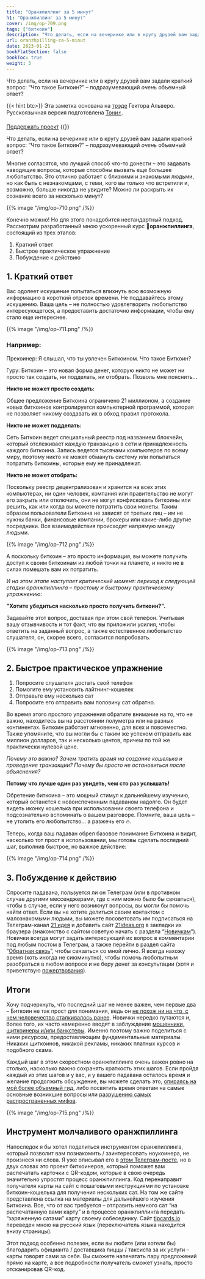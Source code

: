 ```yaml
---
title: "Оранжпиллинг за 5 минут"
h1: "Оранжпиллинг за 5 минут"
cover: /img/op-709.png
tags: ["биткоин"]
description: "Что делать, если на вечеринке или в кругу друзей вам задали краткий вопрос: “Что такое Биткоин?” – подразумевающий *очень* объемный ответ?"
url: oranzhpilling-za-5-minut
date: 2023-01-21
bookFlatSection: false
bookToc: true
weight: 3
---
```


Что делать, если на вечеринке или в кругу друзей вам задали краткий вопрос: “Что такое Биткоин?” – подразумевающий *очень* объемный ответ?

{{< hint btc>}}
Эта заметка основана на [трэде](https://twitter.com/HectorAlvero/status/1610322878226137088?s=20) Гектора Альверо. Русскоязычная версия подготовлена [Тони⚡️](https://snort.social/p/npub10awzknjg5r5lajnr53438ndcyjylgqsrnrtq5grs495v42qc6awsj45ys7). 

[Поддержать проект](/contribute/)
{{</hint >}}

Что делать, если на вечеринке или в кругу друзей вам задали краткий вопрос: “Что такое Биткоин?” – подразумевающий *очень* объемный ответ?

Многие согласятся, что лучший способ что-то донести – это задавать наводящие вопросы, которые способны вызвать еще большее любопытство. Это отлично работает с близкими и знакомыми людьми, но как быть с незнакомцами, с теми, кого вы только что встретили и, возможно, больше никогда не увидите? Можно ли раскрыть их сознание всего за несколько минут?

{{% image "/img/op-710.png" /%}}

Конечно можно! Но для этого понадобится нестандартный подход. Рассмотрим разработанный мною ускоренный курс **💊оранжпиллинга**, состоящий из трех этапов:

1. Краткий ответ
2. Быстрое практическое упражнение
3. Побуждение к действию

## 1. Краткий ответ

Вас одолеет искушение попытаться впихнуть всю возможную информацию в короткий отрезок времени. Не поддавайтесь этому искушению. Ваша цель – не полностью удовлетворить любопытство интересующегося, а предоставить достаточно информации, чтобы ему стало еще интереснее.

{{% image "/img/op-711.png" /%}}

### Например:

Прекоинер: Я слышал, что ты увлечен Биткоином. Что такое Биткоин?

Гуру: Биткоин – это новая форма денег, которую никто не может ни просто так создать, ни подделать, ни отобрать. Позволь мне пояснить...

**Никто не может просто создать:**

Общее предложение Биткоина ограничено 21 миллионом, а создание новых биткоинов контролируется компьютерной программой, которая не позволяет никому создавать их в обход правил протокола.

**Никто не может подделать:**

Сеть Биткоин ведет специальный реестр под названием блокчейн, который отслеживает каждую транзакцию в сети и принадлежность каждого биткоина. Запись ведется тысячами компьютеров по всему миру, поэтому никто не может обмануть систему или попытаться потратить биткоины, которые ему не принадлежат.

**Никто не может отобрать:**

Поскольку реестр децентрализован и хранится на всех этих компьютерах, ни один человек, компания или правительство не могут его закрыть или отключить, они не могут конфисковать биткоины или решить, как или когда вы можете потратить свои монеты. Таким образом пользователи Биткоина не зависят от третьих лиц – им не нужны банки, финансовые компании, брокеры или какие-либо другие посредники. Все взаимодействия происходят напрямую между людьми.

{{% image "/img/op-712.png" /%}}

А поскольку биткоин – это просто информация, вы можете получить доступ к своим биткоинам из любой точки на планете, и никто не в силах помешать вам их потратить.

_И на этом этапе наступает критический момент: переход к следующей стадии оранжпиллинга – простому и быстрому практическому упражнению:_

**"Хотите убедиться насколько просто получить биткоин?".**

Задавайте этот вопрос, доставая при этом свой телефон. Учитывая вашу отзывчивость и тот факт, что вы приложили усилия, чтобы ответить на заданный вопрос, а также естественное любопытство слушателя, он, скорее всего, согласится попробовать.

{{% image "/img/op-713.png" /%}}

## 2. Быстрое практическое упражнение

1. Попросите слушателя достать свой телефон
2. Помогите ему установить лайтнинг-кошелек
3. Отправьте ему несколько сат
4. Попросите его отправить вам половину сат обратно.

Во время этого простого упражнения обратите внимание на то, что не важно, находитесь вы на расстоянии полуметра или на разных континентах. Биткоин работает мгновенно, для всех и повсеместно. Также упомяните, что вы могли бы с таким же успехом отправить как миллион долларов, так и несколько центов, причем по той же практически нулевой цене.

_Почему это важно? Зачем тратить время на создание кошелька и проведение транзакции? Почему бы просто не остановиться после объяснения?_

**Потому что лучше один раз увидеть, чем сто раз услышать!**

Обретение биткоина – это мощный стимул к дальнейшему изучению, который останется с новоиспеченным падаваном надолго. Он будет видеть иконку кошелька при использовании своего телефона и подсознательно вспоминать о вашем разговоре. Помните, ваша цель – не утолить его любопытство... а разжечь его 🔥.

Теперь, когда ваш падаван обрел базовое понимание Биткоина и видит, насколько тот прост в использовании, мы готовы сделать последний шаг, выполнив быстрое, но важное действие:

{{% image "/img/op-714.png" /%}}

## 3. Побуждение к действию

Спросите падавана, пользуется ли он Телеграм (или в противном случае другими мессенджерами, где с ним можно было бы связаться), чтобы в случае, если у него возникнут вопросы, вы могли бы помочь найти ответ. Если вы не хотите делиться своим контактом с малознакомыми людьми, вы можете посоветовать им подписаться на Телеграм-канал [21 идея](https://t.me/bitcoin21ideas) и добавить сайт [21ideas.org](https://www.21ideas.org/) в закладки их браузера (знакомство с сайтом советую начать с раздела “[Новичкам](https://www.21ideas.org/tag/basics/)”). Новички всегда могут задать интересующий их вопрос в комментарии под любым постом в Телеграм, а также перейти в раздел сайта “[Обратная связь](/feedback)”, чтобы связаться со мной лично. Я всегда нахожу время (хоть иногда не сиюминутно), чтобы помочь любопытным разобраться в любом вопросе и не беру денег за консультации (хотя и приветствую [пожертвования](/contribute)).

## Итоги

Хочу подчеркнуть, что последний шаг не менее важен, чем первые два – Биткоин не так прост для понимания, ведь он [не похож ни на что, с чем человечество сталкивалось ранее](/21-sposob/glava-0). Новички нередко путаются и, более того, их часто намеренно вводят в заблуждение [мошенники, щиткоинеры и/или банкстеры](https://www.21ideas.org/theory-philosophy-crypto-bro/). Именно поэтому важно поделиться с ними ресурсом, предоставляющим фундаментальные материалы. Никаких щиткоинов, никакой рекламы, никаких платных курсов и подобного скама.

Каждый шаг в этом скоростном оранжпиллинге очень важен ровно на столько, насколько важно сохранять краткость этих шагов. Если пройдя каждый из этих шагов и у вас, и у вашего падавана осталось время и желание продолжить обсуждение, вы можете сделать это, [опираясь на мой более объемный гид](https://www.21ideas.org/theory-philosophy-how-to-orangepill/), либо посвятить время ответам на самые основные возникшие вопросы или [разрушению самых распространенных мифов](/razrushaem-mify-o-bitcoin).

{{% image "/img/op-715.png" /%}}

## Инструмент молчаливого оранжпиллинга

Напоследок я бы хотел поделиться инструментом оранжпиллинга, который позволит вам познакомить / заинтересовать ноукоинера, не произнеся ни слова. Я уже описывал его в [этом Телеграм-посте](https://t.me/bitcoin21ideas/2576), но в двух словах это проект биткоинеров, который поможет вам распечатать карточки с QR-кодом, которые в свою очередь значительно упростят процесс оранжпиллинга. Код перенаправит получателя карты на сайт с пошаговыми инструкциями по установке биткоин-кошелька для получения нескольких сат. На том же сайте представлена ссылка на материалы для дальнейшего изучения Биткоина. Все, что от вас требуется – отправить немного сат “на распечатанную вами карту” и в процессе оранжпиллинга передать “заряженную сатами” карту своему собеседнику. Сайт [tipcards.io](https://tipcards.io/) переведен мною на русский язык (переключатель языка находится внизу страницы).

Этот подход особенно полезен, если вы любите (или хотели бы) благодарить официанта / доставщика пиццы / таксиста за их услуги – карты говорят сами за себя. Вы сможете напечатать пару предложений прямо на карте, а все подробности получатель сможет узнать, просто отсканировав QR-код.
